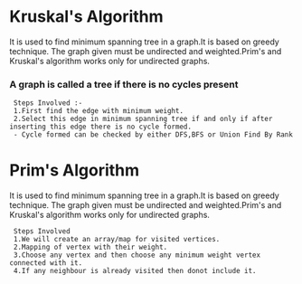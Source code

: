# Kruskal's Algorithm
It is used to find minimum spanning tree in a graph.It is based on greedy technique.                      The graph given must be undirected and weighted.Prim's and Kruskal's algorithm works only for undirected graphs.

 ### A graph is called a tree if there is no cycles present
 
     Steps Involved :-
     1.First find the edge with minimum weight.
     2.Select this edge in minimum spanning tree if and only if after                                          inserting this edge there is no cycle formed.
     - Cycle formed can be checked by either DFS,BFS or Union Find By Rank
     

# Prim's Algorithm
It is used to find minimum spanning tree in a graph.It is based on greedy technique.                      The graph given must be undirected and weighted.Prim's and Kruskal's algorithm works only for undirected graphs.

     Steps Involved
     1.We will create an array/map for visited vertices.
     2.Mapping of vertex with their weight.
     3.Choose any vertex and then choose any minimum weight vertex connected with it.
     4.If any neighbour is already visited then donot include it.
